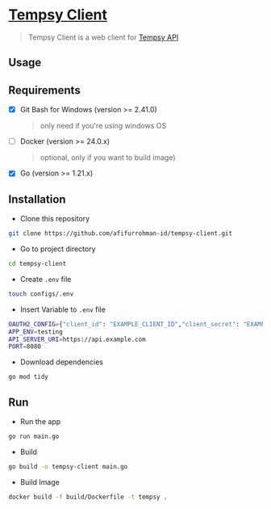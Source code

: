 # [Tempsy Client](https://tempsy.afifurrohman.my.id)

> Tempsy Client is a web client for [Tempsy API](https://github.com/afifurrohman-id/tempsy.git)

## Usage

## Requirements
- [x] Git Bash for Windows (version >= 2.41.0)
  > only need if you're using windows OS
- [ ] Docker (version >= 24.0.x)
  > optional, only if you want to build image)
- [x] Go (version >= 1.21.x)

## Installation

- Clone this repository
```sh
git clone https://github.com/afifurrohman-id/tempsy-client.git
```

- Go to project directory

```sh
cd tempsy-client
```

- Create `.env` file

```sh
touch configs/.env
```

- Insert Variable to `.env` file
```sh
OAUTH2_CONFIG={"client_id": "EXAMPLE_CLIENT_ID","client_secret": "EXAMPLE_SECRET","callback_url": "https://example.com/auth","scopes": ["https://www.googleapis.com/auth/userinfo.profile"]}
APP_ENV=testing
API_SERVER_URI=https://api.example.com
PORT=8080
```

- Download dependencies
```sh
go mod tidy
```

## Run 

- Run the app

```sh
go run main.go
```

- Build 
```sh
go build -o tempsy-client main.go
```

- Build Image

```sh
docker build -f build/Dockerfile -t tempsy .
```
